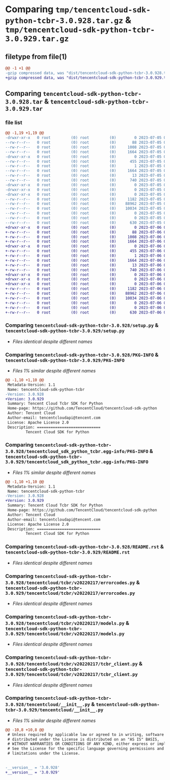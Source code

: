 # Comparing `tmp/tencentcloud-sdk-python-tcbr-3.0.928.tar.gz` & `tmp/tencentcloud-sdk-python-tcbr-3.0.929.tar.gz`

## filetype from file(1)

```diff
@@ -1 +1 @@
-gzip compressed data, was "dist/tencentcloud-sdk-python-tcbr-3.0.928.tar", last modified: Wed Jul  5 00:34:08 2023, max compression
+gzip compressed data, was "dist/tencentcloud-sdk-python-tcbr-3.0.929.tar", last modified: Thu Jul  6 00:34:52 2023, max compression
```

## Comparing `tencentcloud-sdk-python-tcbr-3.0.928.tar` & `tencentcloud-sdk-python-tcbr-3.0.929.tar`

### file list

```diff
@@ -1,19 +1,19 @@
-drwxr-xr-x   0 root         (0) root         (0)        0 2023-07-05 00:34:08.000000 tencentcloud-sdk-python-tcbr-3.0.928/
--rw-r--r--   0 root         (0) root         (0)       88 2023-07-05 00:34:08.000000 tencentcloud-sdk-python-tcbr-3.0.928/setup.cfg
--rw-r--r--   0 root         (0) root         (0)     1008 2023-07-05 00:34:08.000000 tencentcloud-sdk-python-tcbr-3.0.928/setup.py
--rw-r--r--   0 root         (0) root         (0)     1664 2023-07-05 00:34:08.000000 tencentcloud-sdk-python-tcbr-3.0.928/PKG-INFO
-drwxr-xr-x   0 root         (0) root         (0)        0 2023-07-05 00:34:08.000000 tencentcloud-sdk-python-tcbr-3.0.928/tencentcloud_sdk_python_tcbr.egg-info/
--rw-r--r--   0 root         (0) root         (0)      455 2023-07-05 00:34:08.000000 tencentcloud-sdk-python-tcbr-3.0.928/tencentcloud_sdk_python_tcbr.egg-info/SOURCES.txt
--rw-r--r--   0 root         (0) root         (0)        1 2023-07-05 00:34:08.000000 tencentcloud-sdk-python-tcbr-3.0.928/tencentcloud_sdk_python_tcbr.egg-info/dependency_links.txt
--rw-r--r--   0 root         (0) root         (0)     1664 2023-07-05 00:34:08.000000 tencentcloud-sdk-python-tcbr-3.0.928/tencentcloud_sdk_python_tcbr.egg-info/PKG-INFO
--rw-r--r--   0 root         (0) root         (0)       13 2023-07-05 00:34:08.000000 tencentcloud-sdk-python-tcbr-3.0.928/tencentcloud_sdk_python_tcbr.egg-info/top_level.txt
--rw-r--r--   0 root         (0) root         (0)      740 2023-07-05 00:34:08.000000 tencentcloud-sdk-python-tcbr-3.0.928/README.rst
-drwxr-xr-x   0 root         (0) root         (0)        0 2023-07-05 00:34:08.000000 tencentcloud-sdk-python-tcbr-3.0.928/tencentcloud/
-drwxr-xr-x   0 root         (0) root         (0)        0 2023-07-05 00:34:08.000000 tencentcloud-sdk-python-tcbr-3.0.928/tencentcloud/tcbr/
-drwxr-xr-x   0 root         (0) root         (0)        0 2023-07-05 00:34:08.000000 tencentcloud-sdk-python-tcbr-3.0.928/tencentcloud/tcbr/v20220217/
--rw-r--r--   0 root         (0) root         (0)     1182 2023-07-05 00:34:08.000000 tencentcloud-sdk-python-tcbr-3.0.928/tencentcloud/tcbr/v20220217/errorcodes.py
--rw-r--r--   0 root         (0) root         (0)    88962 2023-07-05 00:34:08.000000 tencentcloud-sdk-python-tcbr-3.0.928/tencentcloud/tcbr/v20220217/models.py
--rw-r--r--   0 root         (0) root         (0)    10034 2023-07-05 00:34:08.000000 tencentcloud-sdk-python-tcbr-3.0.928/tencentcloud/tcbr/v20220217/tcbr_client.py
--rw-r--r--   0 root         (0) root         (0)        0 2023-07-05 00:34:08.000000 tencentcloud-sdk-python-tcbr-3.0.928/tencentcloud/tcbr/v20220217/__init__.py
--rw-r--r--   0 root         (0) root         (0)        0 2023-07-05 00:34:08.000000 tencentcloud-sdk-python-tcbr-3.0.928/tencentcloud/tcbr/__init__.py
--rw-r--r--   0 root         (0) root         (0)      630 2023-07-05 00:34:08.000000 tencentcloud-sdk-python-tcbr-3.0.928/tencentcloud/__init__.py
+drwxr-xr-x   0 root         (0) root         (0)        0 2023-07-06 00:34:52.000000 tencentcloud-sdk-python-tcbr-3.0.929/
+-rw-r--r--   0 root         (0) root         (0)       88 2023-07-06 00:34:52.000000 tencentcloud-sdk-python-tcbr-3.0.929/setup.cfg
+-rw-r--r--   0 root         (0) root         (0)     1008 2023-07-06 00:34:52.000000 tencentcloud-sdk-python-tcbr-3.0.929/setup.py
+-rw-r--r--   0 root         (0) root         (0)     1664 2023-07-06 00:34:52.000000 tencentcloud-sdk-python-tcbr-3.0.929/PKG-INFO
+drwxr-xr-x   0 root         (0) root         (0)        0 2023-07-06 00:34:52.000000 tencentcloud-sdk-python-tcbr-3.0.929/tencentcloud_sdk_python_tcbr.egg-info/
+-rw-r--r--   0 root         (0) root         (0)      455 2023-07-06 00:34:52.000000 tencentcloud-sdk-python-tcbr-3.0.929/tencentcloud_sdk_python_tcbr.egg-info/SOURCES.txt
+-rw-r--r--   0 root         (0) root         (0)        1 2023-07-06 00:34:52.000000 tencentcloud-sdk-python-tcbr-3.0.929/tencentcloud_sdk_python_tcbr.egg-info/dependency_links.txt
+-rw-r--r--   0 root         (0) root         (0)     1664 2023-07-06 00:34:52.000000 tencentcloud-sdk-python-tcbr-3.0.929/tencentcloud_sdk_python_tcbr.egg-info/PKG-INFO
+-rw-r--r--   0 root         (0) root         (0)       13 2023-07-06 00:34:52.000000 tencentcloud-sdk-python-tcbr-3.0.929/tencentcloud_sdk_python_tcbr.egg-info/top_level.txt
+-rw-r--r--   0 root         (0) root         (0)      740 2023-07-06 00:34:52.000000 tencentcloud-sdk-python-tcbr-3.0.929/README.rst
+drwxr-xr-x   0 root         (0) root         (0)        0 2023-07-06 00:34:52.000000 tencentcloud-sdk-python-tcbr-3.0.929/tencentcloud/
+drwxr-xr-x   0 root         (0) root         (0)        0 2023-07-06 00:34:52.000000 tencentcloud-sdk-python-tcbr-3.0.929/tencentcloud/tcbr/
+drwxr-xr-x   0 root         (0) root         (0)        0 2023-07-06 00:34:52.000000 tencentcloud-sdk-python-tcbr-3.0.929/tencentcloud/tcbr/v20220217/
+-rw-r--r--   0 root         (0) root         (0)     1182 2023-07-06 00:34:52.000000 tencentcloud-sdk-python-tcbr-3.0.929/tencentcloud/tcbr/v20220217/errorcodes.py
+-rw-r--r--   0 root         (0) root         (0)    88962 2023-07-06 00:34:52.000000 tencentcloud-sdk-python-tcbr-3.0.929/tencentcloud/tcbr/v20220217/models.py
+-rw-r--r--   0 root         (0) root         (0)    10034 2023-07-06 00:34:52.000000 tencentcloud-sdk-python-tcbr-3.0.929/tencentcloud/tcbr/v20220217/tcbr_client.py
+-rw-r--r--   0 root         (0) root         (0)        0 2023-07-06 00:34:52.000000 tencentcloud-sdk-python-tcbr-3.0.929/tencentcloud/tcbr/v20220217/__init__.py
+-rw-r--r--   0 root         (0) root         (0)        0 2023-07-06 00:34:52.000000 tencentcloud-sdk-python-tcbr-3.0.929/tencentcloud/tcbr/__init__.py
+-rw-r--r--   0 root         (0) root         (0)      630 2023-07-06 00:34:52.000000 tencentcloud-sdk-python-tcbr-3.0.929/tencentcloud/__init__.py
```

### Comparing `tencentcloud-sdk-python-tcbr-3.0.928/setup.py` & `tencentcloud-sdk-python-tcbr-3.0.929/setup.py`

 * *Files identical despite different names*

### Comparing `tencentcloud-sdk-python-tcbr-3.0.928/PKG-INFO` & `tencentcloud-sdk-python-tcbr-3.0.929/PKG-INFO`

 * *Files 1% similar despite different names*

```diff
@@ -1,10 +1,10 @@
 Metadata-Version: 1.1
 Name: tencentcloud-sdk-python-tcbr
-Version: 3.0.928
+Version: 3.0.929
 Summary: Tencent Cloud Tcbr SDK for Python
 Home-page: https://github.com/TencentCloud/tencentcloud-sdk-python
 Author: Tencent Cloud
 Author-email: tencentcloudapi@tencent.com
 License: Apache License 2.0
 Description: ============================
         Tencent Cloud SDK for Python
```

### Comparing `tencentcloud-sdk-python-tcbr-3.0.928/tencentcloud_sdk_python_tcbr.egg-info/PKG-INFO` & `tencentcloud-sdk-python-tcbr-3.0.929/tencentcloud_sdk_python_tcbr.egg-info/PKG-INFO`

 * *Files 1% similar despite different names*

```diff
@@ -1,10 +1,10 @@
 Metadata-Version: 1.1
 Name: tencentcloud-sdk-python-tcbr
-Version: 3.0.928
+Version: 3.0.929
 Summary: Tencent Cloud Tcbr SDK for Python
 Home-page: https://github.com/TencentCloud/tencentcloud-sdk-python
 Author: Tencent Cloud
 Author-email: tencentcloudapi@tencent.com
 License: Apache License 2.0
 Description: ============================
         Tencent Cloud SDK for Python
```

### Comparing `tencentcloud-sdk-python-tcbr-3.0.928/README.rst` & `tencentcloud-sdk-python-tcbr-3.0.929/README.rst`

 * *Files identical despite different names*

### Comparing `tencentcloud-sdk-python-tcbr-3.0.928/tencentcloud/tcbr/v20220217/errorcodes.py` & `tencentcloud-sdk-python-tcbr-3.0.929/tencentcloud/tcbr/v20220217/errorcodes.py`

 * *Files identical despite different names*

### Comparing `tencentcloud-sdk-python-tcbr-3.0.928/tencentcloud/tcbr/v20220217/models.py` & `tencentcloud-sdk-python-tcbr-3.0.929/tencentcloud/tcbr/v20220217/models.py`

 * *Files identical despite different names*

### Comparing `tencentcloud-sdk-python-tcbr-3.0.928/tencentcloud/tcbr/v20220217/tcbr_client.py` & `tencentcloud-sdk-python-tcbr-3.0.929/tencentcloud/tcbr/v20220217/tcbr_client.py`

 * *Files identical despite different names*

### Comparing `tencentcloud-sdk-python-tcbr-3.0.928/tencentcloud/__init__.py` & `tencentcloud-sdk-python-tcbr-3.0.929/tencentcloud/__init__.py`

 * *Files 1% similar despite different names*

```diff
@@ -10,8 +10,8 @@
 # Unless required by applicable law or agreed to in writing, software
 # distributed under the License is distributed on an "AS IS" BASIS,
 # WITHOUT WARRANTIES OR CONDITIONS OF ANY KIND, either express or implied.
 # See the License for the specific language governing permissions and
 # limitations under the License.
 
 
-__version__ = '3.0.928'
+__version__ = '3.0.929'
```

